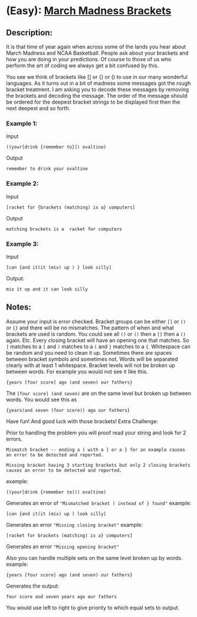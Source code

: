 # (Easy): [March Madness Brackets](https://www.reddit.com/r/dailyprogrammer/comments/217klv/4242014_challenge_154_easy_march_madness_brackets/)

## Description:

It is that time of year again when across some of the lands you hear about March Madness and NCAA Basketball. People ask about your brackets and how you are doing in your predictions. Of course to those of us who perform the art of coding we always get a bit confused by this.

You see we think of brackets like [] or {} or () to use in our many wonderful languages. As it turns out in a bit of madness some messages got the rough bracket treatment. I am asking you to decode these messages by removing the brackets and decoding the message. The order of the message should be ordered for the deepest bracket strings to be displayed first then the next deepest and so forth.

### Example 1:
Input
```
((your[drink {remember to}]) ovaltine)
```
Output
```
remember to drink your ovaltine
```

### Example 2:
Input
```
[racket for {brackets (matching) is a} computers]
```
Output
```
matching brackets is a  racket for computers
```

### Example 3:

Input
```
[can {and it(it (mix) up ) } look silly]
```
Output:
```
mix it up and it can look silly
```

## Notes:

Assume your input is error checked.
Bracket groups can be either `[]` or `()` or `{}` and there will be no mismatches.
The pattern of when and what brackets are used is random. You could see all `()` or `()` then a `[]` then a `()` again. Etc.
Every closing bracket will have an opening one that matches. So `]` matches to a `[` and `)` matches to a `(` and `}` matches to a `{`.
Whitespace can be random and you need to clean it up. Sometimes there are spaces between bracket symbols and sometimes not. Words will be separated clearly with at least 1 whitespace.
Bracket levels will not be broken up between words. For example you would not see it like this.

`{years [four score] ago (and seven) our fathers}`

The `[four score] (and seven)` are on the same level but broken up between words. You would see this as

```{years(and seven (four score)) ago our fathers}```

Have fun! And good luck with those brackets!
Extra Challenge:

Prior to handling the problem you will proof read your string and look for 2 errors.

    Mismatch bracket -- ending a ( with a ] or a } for an example causes an error to be detected and reported.

    Missing bracket having 3 starting brackets but only 2 closing brackets causes an error to be detected and reported.

example:

```((your[drink {remember to))) ovaltine)```

Generates an error of ```"Mismatched bracket ) instead of } found"```
example:

```[can {and it(it (mix) up ) look silly]```

Generates an error ```"Missing closing bracket"```
example:

```[racket for brackets (matching) is a} computers]```

Generates an error ```"Missing opening bracket"```

Also you can handle multiple sets on the same level broken up by words.
example:

```{years [four score] ago (and seven) our fathers}```

Generates the output:

```four score and seven years ago our fathers```

You would use left to right to give priority to which equal sets to output.

